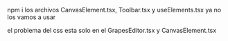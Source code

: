 npm i
los archivos CanvasElement.tsx, Toolbar.tsx y useElements.tsx ya no los vamos a usar

el problema del css esta solo en el GrapesEditor.tsx y CanvasElement.tsx

